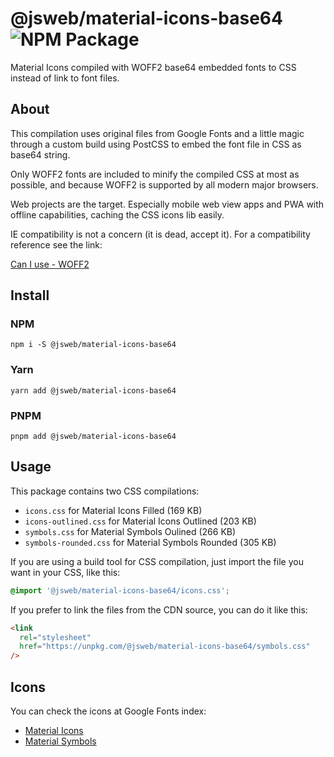 # @jsweb/material-icons-base64 ![NPM Package](https://github.com/jsweb/material-icons-base64/workflows/NPM%20Package/badge.svg)

Material Icons compiled with WOFF2 base64 embedded fonts to CSS instead of link to font files.

## About

This compilation uses original files from Google Fonts and a little magic through a custom build using PostCSS to embed the font file in CSS as base64 string.

Only WOFF2 fonts are included to minify the compiled CSS at most as possible, and because WOFF2 is supported by all modern major browsers.

Web projects are the target. Especially mobile web view apps and PWA with offline capabilities, caching the CSS icons lib easily.

IE compatibility is not a concern (it is dead, accept it). For a compatibility reference see the link:

[Can I use - WOFF2](http://caniuse.com/#search=woff2)

## Install

### NPM

`npm i -S @jsweb/material-icons-base64`

### Yarn

`yarn add @jsweb/material-icons-base64`

### PNPM

`pnpm add @jsweb/material-icons-base64`

## Usage

This package contains two CSS compilations:

- `icons.css` for Material Icons Filled (169 KB)
- `icons-outlined.css` for Material Icons Outlined (203 KB)
- `symbols.css` for Material Symbols Oulined (266 KB)
- `symbols-rounded.css` for Material Symbols Rounded (305 KB)

If you are using a build tool for CSS compilation, just import the file you want in your CSS, like this:

```css
@import '@jsweb/material-icons-base64/icons.css';
```

If you prefer to link the files from the CDN source, you can do it like this:

```html
<link
  rel="stylesheet"
  href="https://unpkg.com/@jsweb/material-icons-base64/symbols.css"
/>
```

## Icons

You can check the icons at Google Fonts index:

- [Material Icons](https://fonts.google.com/icons?icon.set=Material+Icons)
- [Material Symbols](https://fonts.google.com/icons?icon.set=Material+Symbols)
